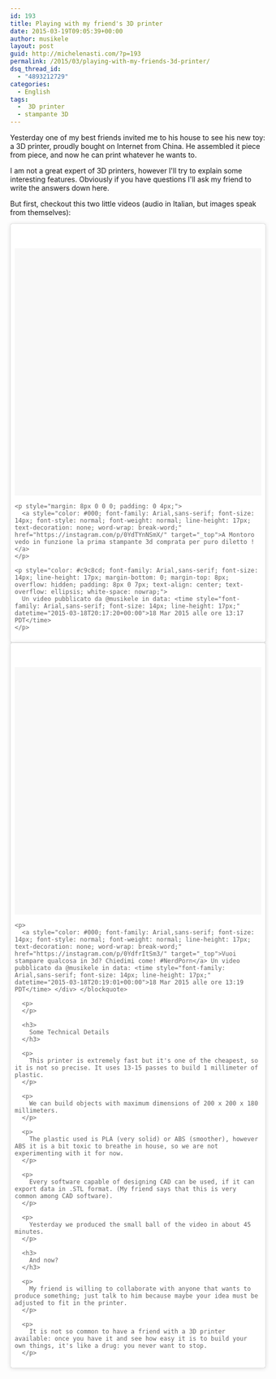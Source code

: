 ```yaml
---
id: 193
title: Playing with my friend's 3D printer
date: 2015-03-19T09:05:39+00:00
author: musikele
layout: post
guid: http://michelenasti.com/?p=193
permalink: /2015/03/playing-with-my-friends-3d-printer/
dsq_thread_id:
  - "4893212729"
categories:
  - English
tags:
  -  3D printer
  - stampante 3D
---
```

Yesterday one of my best friends invited me to his house to see his new toy: a 3D printer, proudly bought on Internet from China. He assembled it piece from piece, and now he can print whatever he wants to.

I am not a great expert of 3D printers, however I'll try to explain some interesting features. Obviously if you have questions I'll ask my friend to write the answers down here.

But first, checkout this two little videos (audio in Italian, but images speak from themselves):

<blockquote class="instagram-media" style="background: #FFF; border: 0; border-radius: 3px; box-shadow: 0 0 1px 0 rgba(0,0,0,0.5),0 1px 10px 0 rgba(0,0,0,0.15); margin: 1px; max-width: 658px; padding: 0; width: calc(100% - 2px);" data-instgrm-captioned="" data-instgrm-version="4">
  <div style="padding: 8px;">
    <div style="background: #F8F8F8; line-height: 0; margin-top: 40px; padding: 50% 0; text-align: center; width: 100%;">
    </div>
    
    <p style="margin: 8px 0 0 0; padding: 0 4px;">
      <a style="color: #000; font-family: Arial,sans-serif; font-size: 14px; font-style: normal; font-weight: normal; line-height: 17px; text-decoration: none; word-wrap: break-word;" href="https://instagram.com/p/0YdTYnNSmX/" target="_top">A Montoro vedo in funzione la prima stampante 3d comprata per puro diletto !</a>
    </p>
    
    <p style="color: #c9c8cd; font-family: Arial,sans-serif; font-size: 14px; line-height: 17px; margin-bottom: 0; margin-top: 8px; overflow: hidden; padding: 8px 0 7px; text-align: center; text-overflow: ellipsis; white-space: nowrap;">
      Un video pubblicato da @musikele in data: <time style="font-family: Arial,sans-serif; font-size: 14px; line-height: 17px;" datetime="2015-03-18T20:17:20+00:00">18 Mar 2015 alle ore 13:17 PDT</time>
    </p>
  </div>
</blockquote>



<blockquote class="instagram-media" style="background: #FFF; border: 0; border-radius: 3px; box-shadow: 0 0 1px 0 rgba(0,0,0,0.5),0 1px 10px 0 rgba(0,0,0,0.15); margin: 1px; max-width: 658px; padding: 0; width: calc(100% - 2px);" data-instgrm-captioned="" data-instgrm-version="4">
  <div style="padding: 8px;">
    <div style="background: #F8F8F8; line-height: 0; margin-top: 40px; padding: 50% 0; text-align: center; width: 100%;">
    </div>
    
    <p>
      <a style="color: #000; font-family: Arial,sans-serif; font-size: 14px; font-style: normal; font-weight: normal; line-height: 17px; text-decoration: none; word-wrap: break-word;" href="https://instagram.com/p/0YdfrItSm3/" target="_top">Vuoi stampare qualcosa in 3d? Chiedimi come! #NerdPorn</a> Un video pubblicato da @musikele in data: <time style="font-family: Arial,sans-serif; font-size: 14px; line-height: 17px;" datetime="2015-03-18T20:19:01+00:00">18 Mar 2015 alle ore 13:19 PDT</time> </div> </blockquote> 
      
      <p>
      </p>
      
      <h3>
        Some Technical Details
      </h3>
      
      <p>
        This printer is extremely fast but it's one of the cheapest, so it is not so precise. It uses 13-15 passes to build 1 millimeter of plastic.
      </p>
      
      <p>
        We can build objects with maximum dimensions of 200 x 200 x 180 millimeters.
      </p>
      
      <p>
        The plastic used is PLA (very solid) or ABS (smoother), however ABS it is a bit toxic to breathe in house, so we are not experimenting with it for now.
      </p>
      
      <p>
        Every software capable of designing CAD can be used, if it can export data in .STL format. (My friend says that this is very common among CAD software).
      </p>
      
      <p>
        Yesterday we produced the small ball of the video in about 45 minutes.
      </p>
      
      <h3>
        And now?
      </h3>
      
      <p>
        My friend is willing to collaborate with anyone that wants to produce something; just talk to him because maybe your idea must be adjusted to fit in the printer.
      </p>
      
      <p>
        It is not so common to have a friend with a 3D printer available: once you have it and see how easy it is to build your own things, it's like a drug: you never want to stop.
      </p>